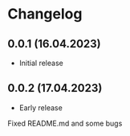 # Changelog

## 0.0.1 (16.04.2023)

* Initial release

## 0.0.2 (17.04.2023)

* Early release

Fixed README.md and some bugs
